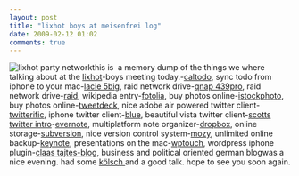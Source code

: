 ```yaml
---
layout: post
title: "lixhot boys at meisenfrei log"
date: 2009-02-12 01:02
comments: true
---
```

![lixhot party network](http://www.batteryslave.com/wp-content/lixhot.jpg "lixhot")this is  a memory dump of the things we where talking about at the [lixhot](http://www.lixhot.de)-boys meeting today.-[caltodo](http://web.me.com/dominik.pich/EN/CalTodo.html), sync todo from iphone to your mac-[lacie 5big](http://www.lacie.com/de/products/product.htm?pid=11118), raid network drive-[qnap 439pro](http://www.qnap.com/pro_detail_feature.asp?p_id=110), raid network drive-[raid](http://de.wikipedia.org/wiki/Redundant_Array_of_Independent_Disks), wikipedia entry-[fotolia](http://fotolia.com/), buy photos online-[istockphoto](http://istockphoto.com), buy photos online-[tweetdeck](http://www.tweetdeck.com/beta/), nice adobe air powered twitter client-[twitterific](http://iconfactory.com/software/twitterrific/), iphone twitter client-[blue](http://www.thirteen23.com/experiences/desktop/blu/), beautiful vista twitter client-[scotts twitter intro](http://www.hanselman.com/blog/HowToTwitterFirstStepsAndATwitterGlossary.aspx)-[evernote](https://www.evernote.com), multiplatform note organizer-[dropbox](http://www.getdropbox.com), online storage-[subversion](http://de.wikipedia.org/wiki/Subversion_(Software)), nice version control system-[mozy](http://mozy.com/), unlimited online backup-[keynote](http://www.apple.com/iwork/keynote/), presentations on the mac-[wptouch](http://www.bravenewcode.com/wptouch/), wordpress iphone plugin-[claas tajtes-blog](http://claastatje.de/), business and political oriented german blogwas a nice evening. had some [kölsch ](http://de.wikipedia.org/wiki/K%C3%B6lsch_(Bier))and a good talk. hope to see you soon again. 